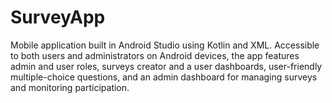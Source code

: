 # SurveyApp
 Mobile application built in Android Studio using Kotlin and XML. Accessible to both users and administrators on Android devices, the app features admin and user roles, surveys creator and a user dashboards, user-friendly multiple-choice questions, and an admin dashboard for managing surveys and monitoring participation.
